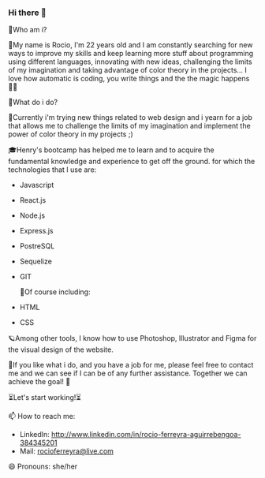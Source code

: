 ### Hi there 👋

 💟Who am i?
 
 🦋My name is Rocio, I'm 22 years old and I am constantly searching for new ways to improve my skills and keep learning more stuff about programming using different languages, innovating with new ideas, challenging the limits of my imagination and taking advantage of color theory in the projects...  I love how automatic is coding, you write things and the the magic happens😵‍💫

 💟What do i do?

 🚨Currently i'm trying new things related to web design and i yearn for a job that allows me to challenge the limits of my imagination and implement the power of color theory in my projects ;)
 
 🎓Henry's bootcamp has helped me to learn and to acquire the fundamental knowledge and experience to get off the ground. for which the technologies that I use are:
 - Javascript 
 - React.js
 - Node.js
 - Express.js
 - PostreSQL
 - Sequelize
 - GIT
   
   🌸Of course including:
   
 - HTML
 - CSS
 
  🪐Among other tools, I know how to use Photoshop, Illustrator and Figma for the visual design of the website. 

 💌If you like what i do, and you have a job for me, please feel free to contact me and we can see if I can be of any further assistance. Together we can achieve the goal! 🚀
 
 ⏳Let's start working!⏳
 
📫 How to reach me: 

- LinkedIn: http://www.linkedin.com/in/rocio-ferreyra-aguirrebengoa-384345201 
- Mail: rocioferreyra@live.com

😄 Pronouns: she/her
